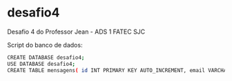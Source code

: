 # desafio4
Desafio 4 do Professor Jean - ADS 1 FATEC SJC

Script do banco de dados:
```bash
CREATE DATABASE desafio4;
USE DATABASE desafio4;
CREATE TABLE mensagens( id INT PRIMARY KEY AUTO_INCREMENT, email VARCHAR(40) NOT NULL, assunto VARCHAR(50) NOT NULL, descricao VARCHAR(150) NOT NULL );
```

